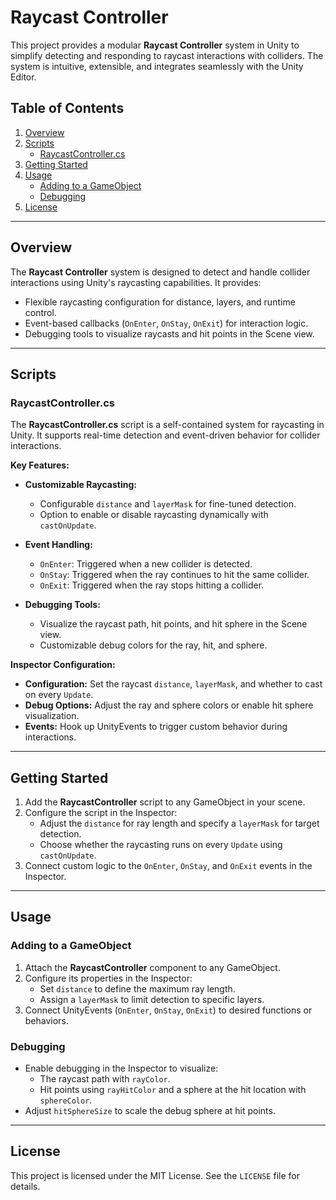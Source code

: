 # Raycast Controller

This project provides a modular **Raycast Controller** system in Unity to simplify detecting and responding to raycast interactions with colliders. The system is intuitive, extensible, and integrates seamlessly with the Unity Editor.

## Table of Contents

1. [Overview](#overview)
2. [Scripts](#scripts)
   - [RaycastController.cs](#raycastcontrollercs)
3. [Getting Started](#getting-started)
4. [Usage](#usage)
   - [Adding to a GameObject](#adding-to-a-gameobject)
   - [Debugging](#debugging)
5. [License](#license)

---

## Overview

The **Raycast Controller** system is designed to detect and handle collider interactions using Unity's raycasting capabilities. It provides:

- Flexible raycasting configuration for distance, layers, and runtime control.
- Event-based callbacks (`OnEnter`, `OnStay`, `OnExit`) for interaction logic.
- Debugging tools to visualize raycasts and hit points in the Scene view.

---

## Scripts

### RaycastController.cs

The **RaycastController.cs** script is a self-contained system for raycasting in Unity. It supports real-time detection and event-driven behavior for collider interactions.

**Key Features:**

- **Customizable Raycasting:**

  - Configurable `distance` and `layerMask` for fine-tuned detection.
  - Option to enable or disable raycasting dynamically with `castOnUpdate`.

- **Event Handling:**

  - `OnEnter`: Triggered when a new collider is detected.
  - `OnStay`: Triggered when the ray continues to hit the same collider.
  - `OnExit`: Triggered when the ray stops hitting a collider.

- **Debugging Tools:**
  - Visualize the raycast path, hit points, and hit sphere in the Scene view.
  - Customizable debug colors for the ray, hit, and sphere.

**Inspector Configuration:**

- **Configuration:** Set the raycast `distance`, `layerMask`, and whether to cast on every `Update`.
- **Debug Options:** Adjust the ray and sphere colors or enable hit sphere visualization.
- **Events:** Hook up UnityEvents to trigger custom behavior during interactions.

---

## Getting Started

1. Add the **RaycastController** script to any GameObject in your scene.
2. Configure the script in the Inspector:
   - Adjust the `distance` for ray length and specify a `layerMask` for target detection.
   - Choose whether the raycasting runs on every `Update` using `castOnUpdate`.
3. Connect custom logic to the `OnEnter`, `OnStay`, and `OnExit` events in the Inspector.

---

## Usage

### Adding to a GameObject

1. Attach the **RaycastController** component to any GameObject.
2. Configure its properties in the Inspector:
   - Set `distance` to define the maximum ray length.
   - Assign a `layerMask` to limit detection to specific layers.
3. Connect UnityEvents (`OnEnter`, `OnStay`, `OnExit`) to desired functions or behaviors.

### Debugging

- Enable debugging in the Inspector to visualize:
  - The raycast path with `rayColor`.
  - Hit points using `rayHitColor` and a sphere at the hit location with `sphereColor`.
- Adjust `hitSphereSize` to scale the debug sphere at hit points.

---

## License

This project is licensed under the MIT License. See the `LICENSE` file for details.
